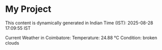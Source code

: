 # My Project

This content is dynamically generated in Indian Time (IST): 2025-08-28 17:09:55 IST


Current Weather in Coimbatore:
Temperature: 24.88 °C
Condition: broken clouds
